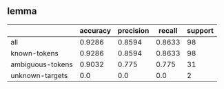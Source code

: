 
## lemma

|                  | accuracy | precision | recall | support |
|------------------|----------|-----------|--------|---------|
| all              | 0.9286   | 0.8594    | 0.8633 | 98      |
| known-tokens     | 0.9286   | 0.8594    | 0.8633 | 98      |
| ambiguous-tokens | 0.9032   | 0.775     | 0.775  | 31      |
| unknown-targets  | 0.0      | 0.0       | 0.0    | 2       |

